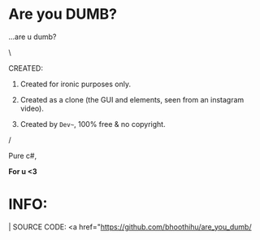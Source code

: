 # Are you DUMB?

...are u dumb?

\

CREATED:

1. Created for ironic purposes only.

2. Created as a clone (the GUI and elements, seen from an instagram video).

3. Created by ``Dev~``, 100% free & no copyright.

/

Pure c#,

**For u <3**

# INFO:

| SOURCE CODE: <a href="https://github.com/bhoothihu/are_you_dumb/
